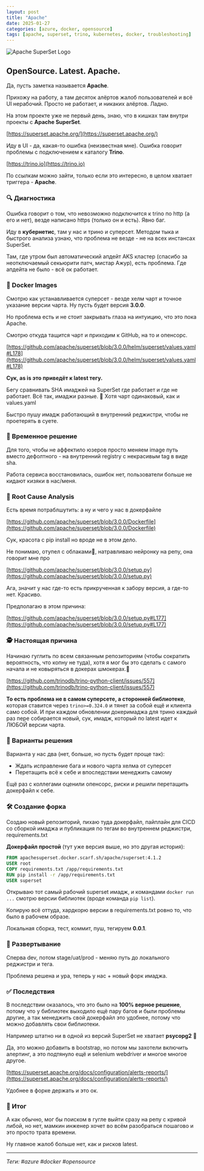 ```yaml
---
layout: post
title: "Apache"
date: 2025-01-27
categories: [azure, docker, opensource]
tags: [apache, superset, trino, kubernetes, docker, troubleshooting]
---
```


![Apache SuperSet Logo](https://via.placeholder.com/800x400/1f2937/ffffff?text=Apache+SuperSet+Logo)

## OpenSource. Latest. Apache.

Да, пусть заметка называется **Apache**.

Прихожу на работу, а там десяток алёртов жалоб пользователей и всё UI нерабочий. Просто не работает, и никаких алёртов. Ладно.

На этом проекте уже не первый день, знаю, что в кишках там внутри проекты с **Apache SuperSet**.

[https://superset.apache.org/](https://superset.apache.org/)

Иду в UI - да, какая-то ошибка (неизвестная мне). Ошибка говорит проблемы с подключением к каталогу **Trino**.

[https://trino.io](https://trino.io)

По ссылкам можно зайти, только если это интересно, в целом хватает триггера - **Apache**.

### 🔍 Диагностика

Ошибка говорит о том, что невозможно подключится к trino по http (а его и нет), везде написано https (только он и есть). Явно баг.

Иду в **кубернетис**, там у нас и трино и суперсет. Методом тыка и быстрого анализа узнаю, что проблема не везде - не на всех инстансах SuperSet.

Там, где утром был автоматический апдейт AKS кластер (спасибо за неотключаемый секьюрити патч, мистар Ажур), есть проблема. Где апдейта не было - всё ок работает.

### 🐳 Docker Images

Смотрю как устанавливается суперсет - везде хелм чарт и точное указание версии чарта. Ну пусть будет версия **3.0.0**.

Но проблема есть и не стоит закрывать глаза на интуицию, что это пока Apache.

Смотрю откуда тащится чарт и приходим к GitHub, на то и опенсорс.

[https://github.com/apache/superset/blob/3.0.0/helm/superset/values.yaml#L178](https://github.com/apache/superset/blob/3.0.0/helm/superset/values.yaml#L178)

**Сук, as is это приведёт к latest тегу.**

Бегу сравнивать SHA имаджей на SuperSet где работает и где не работает. Всё так, имаджи разные. 🤡 Хотя чарт одинаковый, как и values.yaml

Быстро пушу имадж работающий в внутренний реджистри, чтобы не проетерять в суете.

### 🚀 Временное решение

Для того, чтобы не аффектило юзеров просто меняем image путь вместо дефолтного - на внутренний registry с некрасивым tag в виде sha.

Работа сервиса восстановилась, ошибок нет, пользователи больше не кидают кизяки в нас/меня.

### 🔬 Root Cause Analysis

Есть время потраблшутить: а ну и чего у нас в докерфайле

[https://github.com/apache/superset/blob/3.0.0/Dockerfile](https://github.com/apache/superset/blob/3.0.0/Dockerfile)

Сук, красота с pip install но вроде не в этом дело.

Не понимаю, отупел с облаками🐒, натравливаю нейронку на репу, она говорит мне про

[https://github.com/apache/superset/blob/3.0.0/setup.py](https://github.com/apache/superset/blob/3.0.0/setup.py)

Ага, значит у нас где-то есть прикрученная к забору версия, а где-то нет. Красиво.

Предполагаю в этом причина:

[https://github.com/apache/superset/blob/3.0.0/setup.py#L177](https://github.com/apache/superset/blob/3.0.0/setup.py#L177)

### 🕵️ Настоящая причина

Начинаю гуглить по всем связанным репозиториям (чтобы сократить вероятность, что копну не туда), хотя я мог бы это сделать с самого начала и не ковыряться в докерах шмокерах.🤡

[https://github.com/trinodb/trino-python-client/issues/557](https://github.com/trinodb/trino-python-client/issues/557)

**То есть проблема не в самом суперсете, а сторонней библиотеке**, которая ставится через `trino>=0.324.0` и тянет за собой ещё и клиента само собой. И при каждом обновлении докеримаджа для трино каждый раз пере собирается новый, сук, имадж, который по latest идет к ЛЮБОЙ версии чарта.

### 🤔 Варианты решения

Варианта у нас два (нет, больше, но пусть будет проще так):

- Ждать исправление бага и нового чарта хелма от суперсет
- Перетащить всё к себе и впоследствии менеджить самому

Ещё раз с коллегами оценили опенсорс, риски и решили перетащить докерфайл к себе.

### 🛠️ Создание форка

Создаю новый репозиторий, пихаю туда докерфайл, пайплайн для CICD со сборкой имаджа и публикация по тегам во внутреннем реджистри, requirements.txt

**Докерфайл простой** (тут уже версия выше, но это другая история):

```dockerfile
FROM apachesuperset.docker.scarf.sh/apache/superset:4.1.2
USER root
COPY requirements.txt /app/requirements.txt
RUN pip install -r /app/requirements.txt
USER superset
```

Открываю тот самый рабочий superset имадж, и командами `docker run ...` смотрю версии библиотек (вроде команда `pip list`).

Копирую всё оттуда, хардкорю версии в requirements.txt ровно то, что было в рабочем образе.

Локальная сборка, тест, коммит, пуш, тегируем **0.0.1**.

### 🚀 Развертывание

Сперва dev, потом stage/uat/prod - меняю путь до локального реджистри и тега.

Проблема решена и ура, теперь у нас + новый форк имаджа.

### ✅ Последствия

В последствии оказалось, что это было на **100% верное решение**, потому что у библиотек выходило ещё пару багов и были проблемы другие, а так менеджить свой докерфайл это удобнее, потому что можно добавлять свои библиотеки.

Например штатно ни в одной из версий SuperSet не хватает **psycopg2** 🐒

Да, это можно добавить в bootstrap, но потом мы захотели включить алертинг, а это подтянуло ещё и selenium webdriver и многое многое другое.

[https://superset.apache.org/docs/configuration/alerts-reports/](https://superset.apache.org/docs/configuration/alerts-reports/)

Удобнее в форке держать и это ок.

### 🎯 Итог

А как обычно, мог бы поиском в гугле выйти сразу на репу с кривой либой, но нет, мамкин инженер хочет во всём разобраться пошагово и это просто трата времени.

Ну главное жалоб больше нет, как и рисков latest.

---

*Теги: #azure #docker #opensource* 